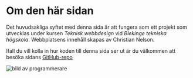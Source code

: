 Om den här sidan
==============================================

Det huvudsakliga syftet med denna sida är att fungera som ett projekt som utvecklas under kursen *Teknisk webbdesign* vid *Blekinge tekniska högskola*. Webbplatsens innehåll skapas av Christian Nelson.

Ifall du vill kolla in hur koden till denna sida ser ut är du välkommen att besöka sidans [GitHub-repo](https://github.com/chrnelson/bth_design)

![bild av programmerare](img/programmer.png)
